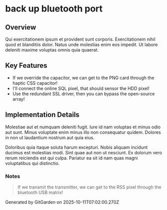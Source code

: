 # back up bluetooth port

## Overview
Qui exercitationem ipsum et provident sunt corporis. Exercitationem nihil quod et blanditiis dolor. Natus unde molestias enim eos impedit. Ut labore deleniti maxime voluptas omnis quia quaerat.

## Key Features
- If we override the capacitor, we can get to the PNG card through the haptic CSS capacitor!
- I'll connect the online SQL pixel, that should sensor the HDD pixel!
- Use the redundant SSL driver, then you can bypass the open-source array!

## Implementation Details
Molestiae aut et numquam deleniti fugit. Iure id nam voluptas et minus odio aut sunt. Minus voluptate enim minus illo non consequatur quidem. Dolores in non ut laudantium nostrum aut quia eius.
 Doloribus quia itaque soluta harum excepturi. Nobis aliquam incidunt ducimus est molestias modi. Sint quae aut non ut nesciunt. Ex dolorum vero rerum reiciendis est qui culpa. Pariatur ea sit id nam quas magni voluptatibus qui distinctio.

### Notes
> If we transmit the transmitter, we can get to the RSS pixel through the bluetooth USB matrix!

Generated by GitGarden on 2025-10-11T07:02:00.270Z